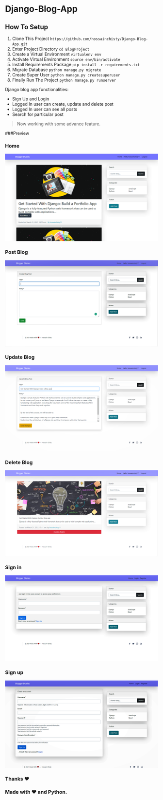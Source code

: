 # Django-Blog-App
## How To Setup
1. Clone This Project `https://github.com/hossainchisty/Django-Blog-App.git`
2. Enter Project Directory `cd BlogProject`
3. Create a Virtual Environment `virtualenv env`
4. Activate Virtual Environment `source env/bin/activate`
5. Install Requirements Package `pip install -r requirements.txt`
6. Migrate Database `python manage.py migrate`
7. Create Super User `python manage.py createsuperuser`
8. Finally Run The Project `python manage.py runserver`

Django blog app functionalities:
* Sign Up and Login
* Logged In user can create, update and delete post
* Logged In user can see all posts 
* Search for particular post

> Now working with some advance feature. 

###Preview

### Home
![Image of demo](https://github.com/hossainchisty/Django-Blog-App/blob/master/Finaldemo/home.png)

### Post Blog
![Image of demo](https://github.com/hossainchisty/Django-Blog-App/blob/master/Finaldemo/post_blog.png)

### Update Blog
![Image of demo](https://github.com/hossainchisty/Django-Blog-App/blob/master/Finaldemo/post_update.png)

### Delete Blog
![Image of demo](https://github.com/hossainchisty/Django-Blog-App/blob/master/Finaldemo/post_delete.png)

### Sign in
![Image of demo](https://github.com/hossainchisty/Django-Blog-App/blob/master/Finaldemo/signin.png)

### Sign up
![Image of demo](https://github.com/hossainchisty/Django-Blog-App/blob/master/Finaldemo/sigup.png)


### Thanks ❤ 
### Made with ❤️ and Python.

